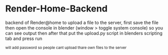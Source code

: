 # Render-Home-Backend
backend of Render@home
<how to upload>
to upload a file to the server, first save the file then open the console in blender (window > toggle system console) so you can see output then after that put the upload.py script in blenders scripting tab and press run

<small>will add password so people cant upload thare own files to the server</small>
